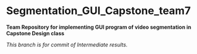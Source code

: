 # Segmentation_GUI_Capstone_team7
**Team Repository for implementing GUI program of video segmentation in Capstone Design class**



*This branch is for commit of Intermediate results.*






